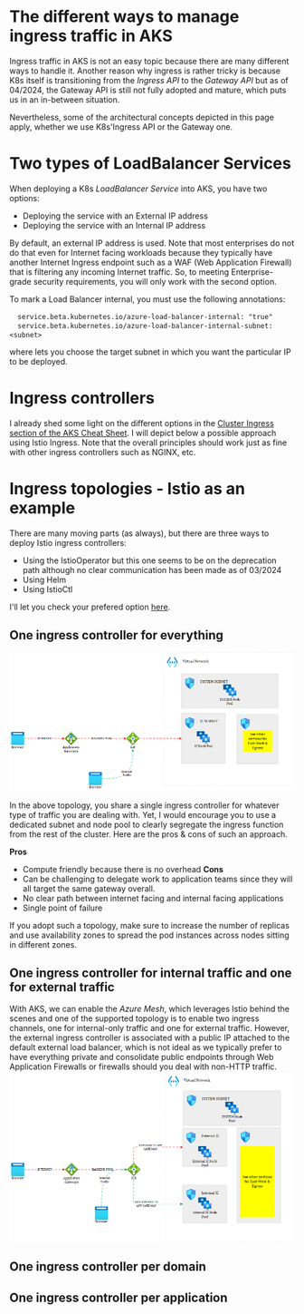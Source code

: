 # The different ways to manage ingress traffic in AKS
Ingress traffic in AKS is not an easy topic because there are many different ways to handle it. Another reason why ingress is rather tricky is because K8s itself is transitioning from the *Ingress API* to the *Gateway API* but as of 04/2024, the Gateway API is still not fully adopted and mature, which puts us in an in-between situation.

Nevertheless, some of the architectural concepts depicted in this page apply, whether we use K8s'Ingress API or the Gateway one.

# Two types of LoadBalancer Services

When deploying a K8s *LoadBalancer Service* into AKS, you have two options:

- Deploying the service with an External IP address
- Deploying the service with an Internal IP address

By default, an external IP address is used. Note that most enterprises do not do that even for Internet facing workloads because they typically have another Internet Ingress endpoint such as a WAF (Web Application Firewall) that is filtering any incoming Internet traffic. So, to meeting Enterprise-grade security requirements, you will only work with the second option. 

To mark a Load Balancer internal, you must use the following annotations:

```serviceAnnotations:
  service.beta.kubernetes.io/azure-load-balancer-internal: "true"
  service.beta.kubernetes.io/azure-load-balancer-internal-subnet: <subnet>
```

where <subnet> lets you choose the target subnet in which you want the particular IP to be deployed. 

# Ingress controllers 

I already shed some light on the different options in the [Cluster Ingress section of the AKS Cheat Sheet](https://github.com/stephaneey/azure-and-k8s-architecture/blob/main/cheat%20sheets/aks.md). I will depict below a possible approach using Istio Ingress. Note that the overall principles should work just as fine with other ingress controllers such as NGINX, etc.

# Ingress topologies - Istio as an example
There are many moving parts (as always), but there are three ways to deploy Istio ingress controllers:
- Using the IstioOperator but this one seems to be on the deprecation path although no clear communication has been made as of 03/2024
- Using Helm  
- Using IstioCtl

I'll let you check your prefered option [here](https://istio.io/latest/docs/setup/install/operator/).

## One ingress controller for everything
![No-split](ic-no-split.png)

In the above topology, you share a single ingress controller for whatever type of traffic you are dealing with. Yet, I would encourage you to use a dedicated subnet and node pool to clearly segregate the ingress function from the rest of the cluster. Here are the pros & cons of such an approach.

**Pros**
- Compute friendly because there is no overhead
**Cons**
- Can be challenging to delegate work to application teams since they will all target the same gateway overall.
- No clear path between internet facing and internal facing applications
- Single point of failure

If you adopt such a topology, make sure to increase the number of replicas and use availability zones to spread the pod instances across nodes sitting in different zones.

## One ingress controller for internal traffic and one for external traffic
With AKS, we can enable the *Azure Mesh*, which leverages Istio behind the scenes and one of the supported topology is to enable two ingress channels, one for internal-only traffic and one for external traffic. However, the external ingress controller is associated with a public IP attached to the default external load balancer, which is not ideal as we typically prefer to have everything private and consolidate public endpoints through Web Application Firewalls or firewalls should you deal with non-HTTP traffic. 
![Split-External-Internal](ic-split-int-ext.png)
## One ingress controller per domain
## One ingress controller per application

